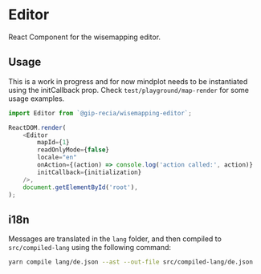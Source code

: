 # Editor

React Component for the wisemapping editor.

## Usage

This is a work in progress and for now mindplot needs to be instantiated using the initCallback prop. Check `test/playground/map-render` for some usage examples.

```ts
import Editor from `@gip-recia/wisemapping-editor`;

ReactDOM.render(
    <Editor
        mapId={1}
        readOnlyMode={false}
        locale="en"
        onAction={(action) => console.log('action called:', action)}
        initCallback={initialization}
    />,
    document.getElementById('root'),
);
```

## i18n

Messages are translated in the `lang` folder, and then compiled to `src/compiled-lang` using the following command:

```sh
yarn compile lang/de.json --ast --out-file src/compiled-lang/de.json
```

